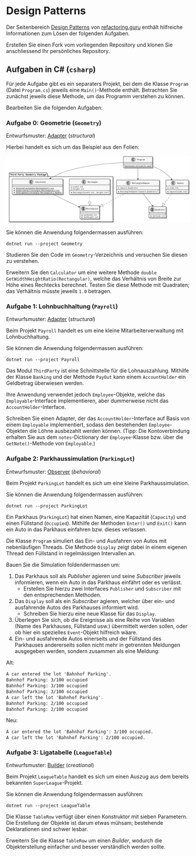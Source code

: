 # Design Patterns

Der Seitenbereich [Design Patterns](https://refactoring.guru/design-patterns)
von [refactoring.guru](https://refactoring.guru/) enthält hilfreiche
Informationen zum Lösen der folgenden Aufgaben.

Erstellen Sie einen Fork vom vorliegenden Repository und klonen Sie
anschliessend Ihr persönliches Repository.

## Aufgaben in C# (`csharp`)

Für jede Aufgabe gibt es ein separaters Projekt, bei dem die Klasse `Program`
(Datei `Program.cs`) jeweils eine `Main()`-Methode enthält. Betrachten Sie
zunächst jeweils diese Methode, um das Programm verstehen zu können.

Bearbeiten Sie die folgenden Aufgaben:

### Aufgabe 0: Geometrie (`Geometry`)

Entwurfsmuster: [Adapter](https://refactoring.guru/design-patterns/adapter)
(_structural_)

Hierbei handelt es sich um das Beispiel aus den Folien:

![Das Geometry-Beispiel von den Folien](adapter-solution.png)

Sie können die Anwendung folgendermassen ausführen:

    dotnet run --project Geometry

Studieren Sie den Code im `Geometry`-Verzeichnis und versuchen Sie diesen zu
verstehen.

Erweitern Sie den `Calculator` um eine weitere Methode `double
GetWidthHeightRatio(Rectangular)`, welche das Verhältnis von Breite zur Höhe
eines Rechtecks berechnet. Testen Sie diese Methode mit Quadraten; das
Verhältnis müsste jeweils `1.0` betragen.

### Aufgabe 1: Lohnbuchhaltung (`Payroll`)

Entwurfsmuster: [Adapter](https://refactoring.guru/design-patterns/adapter)
(_structural_)

Beim Projekt `Payroll` handelt es um eine kleine Mitarbeiterverwaltung mit
Lohnbuchhaltung.

Sie können die Anwendung folgendermassen ausführen:

    dotnet run --project Payroll

Das Modul `ThirdParty` ist eine Schnittstelle für die Lohnauszahlung. Mithilfe
der Klasse `Banking` und der Methode `PayOut` kann einem `AccountHolder` ein
Geldbetrag überwiesen werden.

Ihre Anwendung verwendet jedoch `Employee`-Objekte, welche das
`Employable`-Interface implementieren, aber dummerweise nicht das
`AccountHolder`-Interface.

Schreiben Sie einen Adapter, der das `AccountHolder`-Interface auf Basis von
einem `Employable` implementiert, sodass den bestehenden `Employee`-Objekten die
Löhne ausbezahlt werden können. (Tipp: Die Kontoverbindung erhalten Sie aus dem
`notes`-Dictionary der `Employee`-Klasse bzw. über die `GetNote()`-Methode von
`Employable`.)

### Aufgabe 2: Parkhaussimulation (`ParkingLot`)

Entwurfsmuster: [Observer](https://refactoring.guru/design-patterns/observer)
(_behavioral_)

Beim Projekt `ParkingLot` handelt es sich um eine kleine Parkhaussimulation.

Sie können die Anwendung folgendermassen ausführen:

    dotnet run --project ParkingLot

Ein Parkhaus (`ParkingLot`) hat einen Namen, eine Kapazität (`Capacity`) und
einen Füllstand (`Occupied`). Mithilfe der Methoden `Enter()` und `Exit()` kann
ein Auto in das Parkhaus einfahren bzw. dieses verlassen.

Die Klasse `Program` simuliert das Ein- und Ausfahren von Autos mit
nebenläufigen Threads. Die Methode `Display` zeigt dabei in einem eigenen Thread
den Füllstand in regelmässigen Intervallen an.

Bauen Sie die Simulation foldendermassen um:

1. Das Parkhaus soll als _Publisher_ agieren und seine _Subscriber_ jeweils
   informieren, wenn ein Auto in das Parkhaus einfährt oder es verlässt.
    - Erstellen Sie hierzu zwei Interfaces `Publisher` und `Subscriber` mit den
      entsprechenden Methoden.
2. Das `Display` soll als ein _Subscriber_ agieren, welcher über ein- und
   ausfahrende Autos des Parkhauses informiert wird.
    - Schreiben Sie hierzu eine neue Klasse für das `Display`.
3. Überlegen Sie sich, ob die Ereignisse als eine Reihe von Variablen (Name des
   Parkhauses, Füllstand usw.) übermittelt werden sollen, oder ob hier ein
   spezielles `Event`-Objekt hilfreich wäare.
4. Ein- und ausfahrende Autos einerseits und der Füllstand des Parkhauses
   andererseits sollen nicht mehr in getrennten Meldungen ausgegeben werden,
   sondern zusammen als eine Meldung:

Alt:

    A car entered the lot 'Bahnhof Parking'.
    Bahnhof Parking: 3/100 occupied
    Bahnhof Parking: 3/100 occupied
    Bahnhof Parking: 3/100 occupied
    A car left the lot 'Bahnhof Parking'.
    Bahnhof Parking: 2/100 occupied
    Bahnhof Parking: 2/100 occupied

Neu:

    A car entered the lot 'Bahnhof Parking': 3/100 occupied.
    A car left the lot 'Bahnhof Parking': 2/100 occupied.

### Aufgabe 3: Ligatabelle (`LeagueTable`)

Entwurfsmuster: [Builder](https://refactoring.guru/design-patterns/builder)
(_creational_)

Beim Projekt `LeagueTable` handelt es sich um einen Auszug aus dem bereits
bekannten `SuperLeague`-Projekt.

Sie können die Anwendung folgendermassen ausführen:

    dotnet run --project LeagueTable

Die Klasse `TableRow` verfügt über einen Konstruktor mit sieben Parametern.
Die Erstellung der Objekte ist darum etwas mühsam; bestehende Deklarationen sind
schwer lesbar.

Erweitern Sie die Klasse `TableRow` um einen _Builder_, wodurch die
Objekterstellung einfacher und besser verständlich werden sollte.
